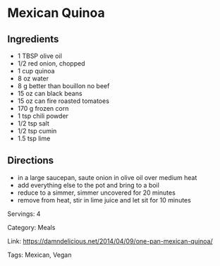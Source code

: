 # Mexican Quinoa

## Ingredients
- 1 TBSP olive oil
- 1/2 red onion, chopped
- 1 cup quinoa
- 8 oz water
- 8 g better than bouillon no beef
- 15 oz can black beans
- 15 oz can fire roasted tomatoes
- 170 g frozen corn
- 1 tsp chili powder
- 1/2 tsp salt
- 1/2 tsp cumin
- 1.5 tsp lime

## Directions
- in a large saucepan, saute onion in olive oil over medium heat
- add everything else to the pot and bring to a boil
- reduce to a simmer, simmer uncovered for 20 minutes
- remove from heat, stir in lime juice and let sit for 10 minutes

Servings: 4

Category: Meals

Link: https://damndelicious.net/2014/04/09/one-pan-mexican-quinoa/

Tags: Mexican, Vegan
